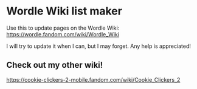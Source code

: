 # Wordle Wiki list maker
Use this to update pages on the Wordle Wiki: https://wordle.fandom.com/wiki/Wordle_Wiki

I will try to update it when I can, but I may forget. Any help is appreciated!

## Check out my other wiki!
https://cookie-clickers-2-mobile.fandom.com/wiki/Cookie_Clickers_2
